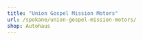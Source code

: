 ```yaml
---
title: "Union Gospel Mission Motors"
url: /spokane/union-gospel-mission-motors/
shop: Autohaus
---
```

